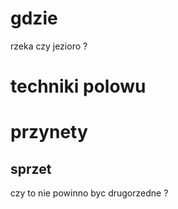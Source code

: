 # gdzie
rzeka czy jezioro ? 
# techniki polowu
# przynety
## sprzet
czy to nie powinno byc drugorzedne ? 